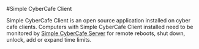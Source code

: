 #Simple CyberCafe Client

Simple CyberCafe Client is an open source application installed on cyber cafe clients. Computers with Simple CyberCafe Client installed need to be monitored by [Simple CyberCafe Server](https://github.com/farizluqman/simple-cybercafe-server/) for remote reboots, shut down, unlock, add or expand time limits. 


